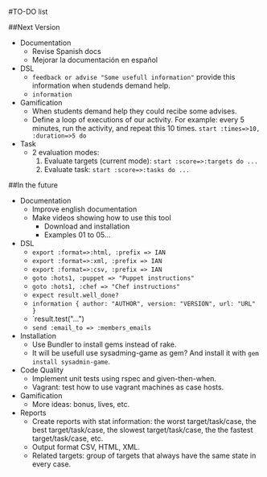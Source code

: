 
#TO-DO list

##Next Version

* Documentation
    * Revise Spanish docs
    * Mejorar la documentación en español
* DSL
    * `feedback or advise "Some usefull information"` provide this information when studends demand help.
    * `information`
* Gamification
    * When students demand help they could recibe some advises. 
    * Define a loop of executions of our activity. For example:
    every 5 minutes, run the activity, and repeat this 10 times.
    `start :times=>10, :duration=>5 do`      
* Task
    * 2 evaluation modes:
        1. Evaluate targets (current mode): `start :score=>:targets do ...`
        1. Evaluate task: `start :score=>:tasks do ...`

##In the future

* Documentation
    * Improve english documentation
    * Make videos showing how to use this tool
        * Download and installation
        * Examples 01 to 05...
* DSL
    * `export :format=>:html, :prefix => IAN`
    * `export :format=>:xml, :prefix => IAN`
    * `export :format=>:csv, :prefix => IAN`
    * `goto :hots1, :puppet => "Puppet instructions"`
    * `goto :hots1, :chef => "Chef instructions"`
    * `expect result.well_done?`
    * `information { author: "AUTHOR", version: "VERSION", url: "URL" }`
    * `result.test("...")
    * `send :email_to => :members_emails`
* Installation
    * Use Bundler to install gems instead of rake.
    * It will be usefull use sysadming-game as gem? And install it with `gem install sysadmin-game`.
* Code Quality
    * Implement unit tests using rspec and given-then-when.
    * Vagrant: test how to use vagrant machines as case hosts.
* Gamification
    * More ideas: bonus, lives, etc.
* Reports
    * Create reports with stat information: the worst target/task/case, 
    the best target/task/case, the slowest target/task/case, the
    the fastest target/task/case, etc.
    * Output format CSV, HTML, XML.
    * Related targets: group of targets that always have the same state
    in every case.    
